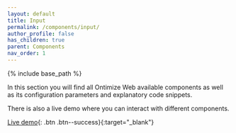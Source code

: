 ```yaml
---
layout: default
title: Input
permalink: /components/input/
author_profile: false
has_children: true
parent: Components
nav_order: 1
---
```


{% include base_path %}

In this section you will find all Ontimize Web available components as well as its configuration parameters and explanatory code snippets.

There is also a live demo where you can interact with different components.


[Live demo](https://try.imatia.com/ontimizeweb/v15/playground/main/inputs/home){: .btn .btn--success}{:target="_blank"}

